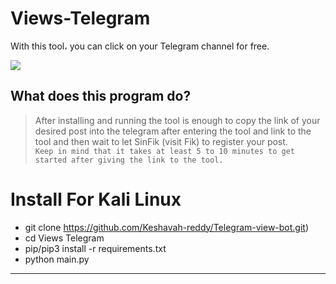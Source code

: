 # Views-Telegram
With this tool، you can click on your Telegram channel for free.

<a href="https://ibb.co/608mW6jN"><img src="https://i.ibb.co/m50GcQfS/Untitled-design.png"></a>

## What does this program do?
> After installing and running the tool is enough to copy the link of your desired post into the telegram after entering the tool and link to the tool and then wait to let SinFik (visit Fik) to register your post. <br>
> `Keep in mind that it takes at least 5 to 10 minutes to get started after giving the link to the tool.`

# Install For Kali Linux
- git clone https://github.com/Keshavah-reddy/Telegram-view-bot.git)
- cd Views Telegram
- pip/pip3 install -r requirements.txt
- python main.py
-----------------------------------------------------------

